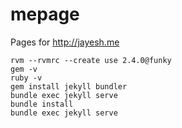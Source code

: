 # mepage
Pages for http://jayesh.me

```
rvm --rvmrc --create use 2.4.0@funky
gem -v
ruby -v
gem install jekyll bundler
bundle exec jekyll serve
bundle install
bundle exec jekyll serve
```
